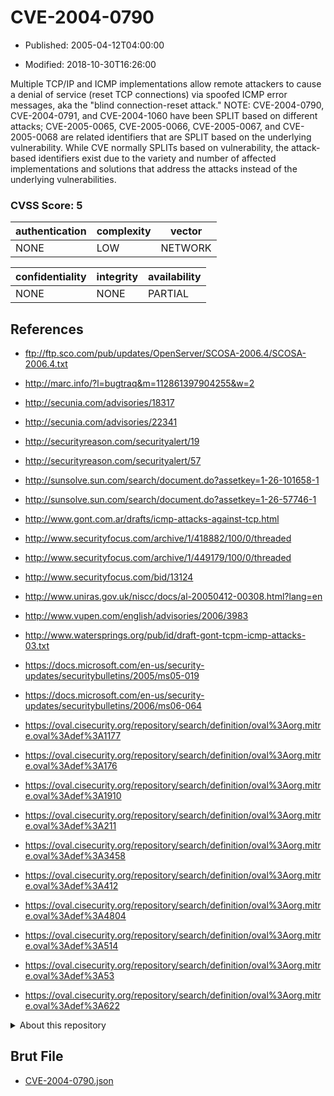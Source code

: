 # CVE-2004-0790

- Published: 2005-04-12T04:00:00

- Modified: 2018-10-30T16:26:00

Multiple TCP/IP and ICMP implementations allow remote attackers to cause a denial of service (reset TCP connections) via spoofed ICMP error messages, aka the "blind connection-reset attack."  NOTE: CVE-2004-0790, CVE-2004-0791, and CVE-2004-1060 have been SPLIT based on different attacks; CVE-2005-0065, CVE-2005-0066, CVE-2005-0067, and CVE-2005-0068 are related identifiers that are SPLIT based on the underlying vulnerability.  While CVE normally SPLITs based on vulnerability, the attack-based identifiers exist due to the variety and number of affected implementations and solutions that address the attacks instead of the underlying vulnerabilities.

### CVSS Score: **5**

| authentication | complexity | vector |
| --- | --- | --- |
| NONE | LOW | NETWORK |

| confidentiality | integrity | availability |
| --- | --- | --- |
| NONE | NONE | PARTIAL |

## References

* ftp://ftp.sco.com/pub/updates/OpenServer/SCOSA-2006.4/SCOSA-2006.4.txt

* http://marc.info/?l=bugtraq&m=112861397904255&w=2

* http://secunia.com/advisories/18317

* http://secunia.com/advisories/22341

* http://securityreason.com/securityalert/19

* http://securityreason.com/securityalert/57

* http://sunsolve.sun.com/search/document.do?assetkey=1-26-101658-1

* http://sunsolve.sun.com/search/document.do?assetkey=1-26-57746-1

* http://www.gont.com.ar/drafts/icmp-attacks-against-tcp.html

* http://www.securityfocus.com/archive/1/418882/100/0/threaded

* http://www.securityfocus.com/archive/1/449179/100/0/threaded

* http://www.securityfocus.com/bid/13124

* http://www.uniras.gov.uk/niscc/docs/al-20050412-00308.html?lang=en

* http://www.vupen.com/english/advisories/2006/3983

* http://www.watersprings.org/pub/id/draft-gont-tcpm-icmp-attacks-03.txt

* https://docs.microsoft.com/en-us/security-updates/securitybulletins/2005/ms05-019

* https://docs.microsoft.com/en-us/security-updates/securitybulletins/2006/ms06-064

* https://oval.cisecurity.org/repository/search/definition/oval%3Aorg.mitre.oval%3Adef%3A1177

* https://oval.cisecurity.org/repository/search/definition/oval%3Aorg.mitre.oval%3Adef%3A176

* https://oval.cisecurity.org/repository/search/definition/oval%3Aorg.mitre.oval%3Adef%3A1910

* https://oval.cisecurity.org/repository/search/definition/oval%3Aorg.mitre.oval%3Adef%3A211

* https://oval.cisecurity.org/repository/search/definition/oval%3Aorg.mitre.oval%3Adef%3A3458

* https://oval.cisecurity.org/repository/search/definition/oval%3Aorg.mitre.oval%3Adef%3A412

* https://oval.cisecurity.org/repository/search/definition/oval%3Aorg.mitre.oval%3Adef%3A4804

* https://oval.cisecurity.org/repository/search/definition/oval%3Aorg.mitre.oval%3Adef%3A514

* https://oval.cisecurity.org/repository/search/definition/oval%3Aorg.mitre.oval%3Adef%3A53

* https://oval.cisecurity.org/repository/search/definition/oval%3Aorg.mitre.oval%3Adef%3A622

<details>
<summary>About this repository</summary> 

  This repository is part of the project [Live Hack CVE](https://github.com/Live-Hack-CVE). Main website can be found [www.live-hack.org](https://www.live-hack.org) 
  
  Made by [Sn0wAlice](https://github.com/Sn0wAlice) for the people that care about security and need to have a feed of the latest CVEs. Hope you enjoy it, don't forget to star the repo and follow me on [Twitter](https://twitter.com/Sn0wAlice) and [Github](https://github.com/Sn0wAlice). And that is my [personnal website](https://www.alice-snow.me/)

  - [Home Page](https://github.com/Live-Hack-CVE)
  - [Framework](https://github.com/Live-Hack-CVE/cve-framework)
  - [CVE database](https://github.com/Live-Hack-CVE/full_database)
  - [Changelog](https://github.com/Live-Hack-CVE/Changelog)
</details>

## Brut File

* [CVE-2004-0790.json](https://raw.githubusercontent.com/Live-Hack-CVE/full_database/main/cves/2004/CVE-2004-0790.json)

